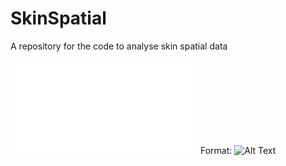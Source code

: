 # SkinSpatial
A repository for the code to analyse skin spatial data 

![GitHub Logo](/figures/collocalization_scene1_CSF1R_IL34_final.pdf)
Format: ![Alt Text](url)
